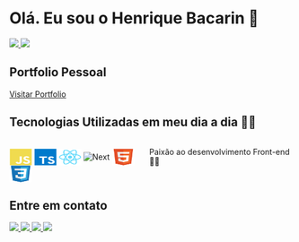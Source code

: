 ## 
<h1>Olá. Eu sou o Henrique Bacarin 👋</h1>
<div>
  <a href=""https://github.com/Bacarinx > 
     <img height="180em" src="https://github-readme-stats.vercel.app/api?username=Bacarinx&show_icons=true&theme=jolly" />
     <img height="180em" src="https://github-readme-stats.vercel.app/api/top-langs/?username=Bacarinx&layout=compact&theme=jolly" />
  </a>
</div>

## 
<h2>Portfolio Pessoal</h2>
<a href="https://bacarindev.vercel.app/" target="_blank">Visitar Portfolio</a>

## 
<h2>Tecnologias Utilizadas em meu dia a dia 👨‍💻</h2>
<div style="display: flex"> 
  <div style="display: inline_block"><br>
    <img align="center" alt="Js" height="30" width="40" src="https://raw.githubusercontent.com/devicons/devicon/master/icons/javascript/javascript-plain.svg">
    <img align="center" alt="Ts" height="30" width="40" src="https://raw.githubusercontent.com/devicons/devicon/master/icons/typescript/typescript-plain.svg">
    <img align="center" alt="React" height="30" width="40" src="https://raw.githubusercontent.com/devicons/devicon/master/icons/react/react-original.svg">
    <img align="center" alt=" Next" height="30" width="40"  src="https://cdn.jsdelivr.net/gh/devicons/devicon/icons/nextjs/nextjs-original.svg" />
    <img align="center" alt="HTML" height="30" width="40" src="https://raw.githubusercontent.com/devicons/devicon/master/icons/html5/html5-original.svg">
    <img align="center" alt="CSS" height="30" width="40" src="https://raw.githubusercontent.com/devicons/devicon/master/icons/css3/css3-original.svg">
  </div>
  <br>
  <div>
      <p>Paixão ao desenvolvimento Front-end 🧡💜</p>
  </div>
</div>


##
<h2>Entre em contato</h2>
<div> 
  <a href = "mailto:henriquebacarin@gmail.com" target="_blank">
    <img src="https://img.shields.io/badge/-Gmail-%23333?style=for-the-badge&logo=gmail&logoColor=white">
  </a>
  <a href="https://www.linkedin.com/in/HenriqueBacarin/" target="_blank">
    <img src="https://img.shields.io/badge/-LinkedIn-%230077B5?style=for-the-badge&logo=linkedin&logoColor=white">
  </a> 
  <a href="https://wa.me/5515988300473" target="_blank">
    <img src="https://img.shields.io/badge/WhatsApp-25D366?style=for-the-badge&logo=whatsapp&logoColor=white">
  </a> 
  <a href="https://www.instagram.com/bacarin__/" target="_blank">
    <img src="https://img.shields.io/badge/-Instagram-%23E4405F?style=for-the-badge&logo=instagram&logoColor=white">
  </a>
</div>
